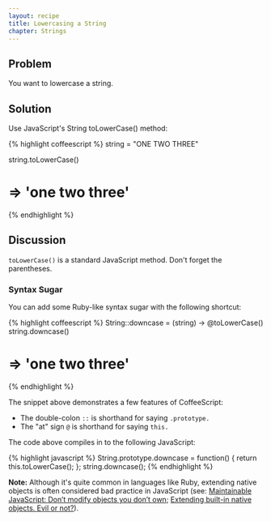 ```yaml
---
layout: recipe
title: Lowercasing a String
chapter: Strings
---
```

## Problem

You want to lowercase a string.

## Solution

Use JavaScript's String toLowerCase() method:

{% highlight coffeescript %}
string = "ONE TWO THREE"

string.toLowerCase()
# => 'one two three'
{% endhighlight %}

## Discussion

`toLowerCase()` is a standard JavaScript method. Don't forget the parentheses.

### Syntax Sugar

You can add some Ruby-like syntax sugar with the following shortcut:

{% highlight coffeescript %}
String::downcase = (string) -> @toLowerCase()
string.downcase()
# => 'one two three'
{% endhighlight %}

The snippet above demonstrates a few features of CoffeeScript:

* The double-colon `::` is shorthand for saying `.prototype.`
* The "at" sign `@` is shorthand for saying `this.`

The code above compiles in to the following JavaScript:

{% highlight javascript %}
String.prototype.downcase = function() {
  return this.toLowerCase();
};
string.downcase();
{% endhighlight %}

**Note:** Although it's quite common in languages like Ruby, extending native objects is often considered bad practice in JavaScript (see: [Maintainable JavaScript: Don’t modify objects you don’t own](http://www.nczonline.net/blog/2010/03/02/maintainable-javascript-dont-modify-objects-you-down-own/); [Extending built-in native objects. Evil or not?](http://perfectionkills.com/extending-built-in-native-objects-evil-or-not/)).
